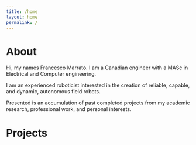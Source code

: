 ```yaml
---
title: /home
layout: home
permalink: /
---
```


# About

Hi, my names Francesco Marrato. I am a Canadian engineer with a MASc in Electrical and Computer engineering.

I am an experienced roboticist interested in the creation of reliable, capable, and dynamic, autonomous field robots. 

Presented is an accumulation of past completed projects from my academic research, professional work, and personal interests.

# Projects

